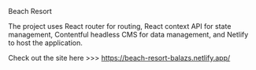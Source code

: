 Beach Resort

The project uses React router for routing, React context API for state management, Contentful headless CMS for data management, and Netlify to host the application.

Check out the site here >>> https://beach-resort-balazs.netlify.app/